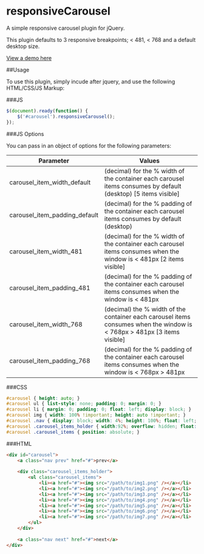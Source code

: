 responsiveCarousel
==================

A simple responsive carousel plugin for jQuery.

This plugin defaults to 3 responsive breakpoints; < 481, < 768 and a default desktop size.

<a href="http://htmlpreview.github.io/?https://github.com/dividemysky/responsiveCarousel/blob/master/examples/index.htm" target="_blank">View a demo here</a>

##Usage

To use this plugin, simply incude after jquery, and use the following HTML/CSS/JS Markup:

###JS

```JavaScript
$(document).ready(function() {
	$('#carousel').responsiveCarousel();
});
```

###JS Options

You can pass in an object of options for the following parameters:

Parameter  | Values
------------- | -------------
carousel_item_width_default  | (decimal) for the % width of the container each carousel items consumes by default (desktop) [5 items visible]
carousel_item_padding_default  | (decimal) for the % padding of the container each carousel items consumes by default (desktop)
carousel_item_width_481  | (decimal) for the % width of the container each carousel items consumes when the window is < 481px [2 items visible]
carousel_item_padding_481  | (decimal) for the % padding of the container each carousel items consumes when the window is < 481px
carousel_item_width_768  | (decimal) the % width of the container each carousel items consumes when the window is < 768px > 481px [3 items visible]
carousel_item_padding_768  | (decimal) for the % padding of the container each carousel items consumes when the window is < 768px > 481px

###CSS

```CSS
#carousel { height: auto; }
#carousel ul { list-style: none; padding: 0; margin: 0; }
#carousel li { margin: 0; padding: 0; float: left; display: block; }
#carousel img { width: 100% !important; height: auto !important; }
#carousel .nav { display: block; width: 4%; height: 100%; float: left; }
#carousel .carousel_items_holder { width:92%; overflow: hidden; float: left;  height: 100%; position: relative; }
#carousel .carousel_items { position: absolute; }
```

###HTML

```HTML
<div id="carousel">
	<a class="nav prev" href="#">prev</a>
	
	<div class="carousel_items_holder">
	  	<ul class="carousel_items">
	  		<li><a href="#"><img src="/path/to/img1.png" /></a></li>
	  		<li><a href="#"><img src="/path/to/img2.png" /></a></li>
	  		<li><a href="#"><img src="/path/to/img3.png" /></a></li>
	  		<li><a href="#"><img src="/path/to/img4.png" /></a></li>
	  		<li><a href="#"><img src="/path/to/img5.png" /></a></li>
	  		<li><a href="#"><img src="/path/to/img6.png" /></a></li>
	  		<li><a href="#"><img src="/path/to/img7.png" /></a></li>
	  	</ul>
	</div>
	
	<a class="nav next" href="#">next</a>
</div>
```